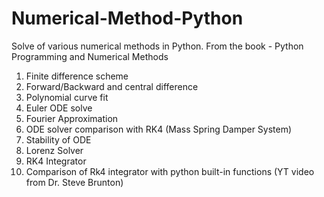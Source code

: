 # Numerical-Method-Python
Solve of various numerical methods in Python. From the book - Python Programming and Numerical Methods

1. Finite difference scheme
2. Forward/Backward and central difference
3. Polynomial curve fit
4. Euler ODE solve
5. Fourier Approximation
6. ODE solver comparison with RK4 (Mass Spring Damper System)
7. Stability of ODE
8. Lorenz Solver
9. RK4 Integrator
10. Comparison of Rk4 integrator with python built-in functions (YT video from Dr. Steve Brunton)


